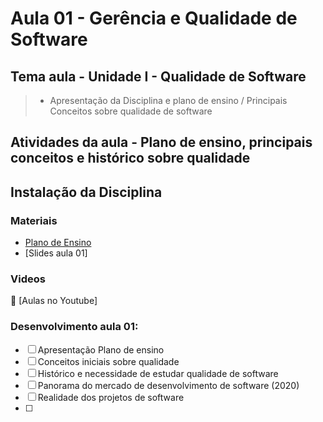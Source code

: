# Aula 01 - Gerência e Qualidade de Software
## Tema aula - Unidade I - Qualidade de Software
 
>  * Apresentação da Disciplina e plano de ensino / Principais Conceitos sobre qualidade de software

## Atividades da aula - Plano de ensino, principais conceitos e histórico sobre qualidade

## Instalação da Disciplina

### Materiais
- [Plano de Ensino](documentos/plano_ensino_remoto_gerencia_2021_1_assinado.pdf)
- [Slides aula 01]

### Videos
🥇 [Aulas no Youtube]


### Desenvolvimento aula 01: 

- [ ]  Apresentação Plano de ensino
- [ ]  Conceitos iniciais sobre qualidade
- [ ]  Histórico e necessidade de estudar qualidade de software
- [ ]  Panorama do mercado de desenvolvimento de software (2020)
- [ ]  Realidade dos projetos de software
- [ ]  
